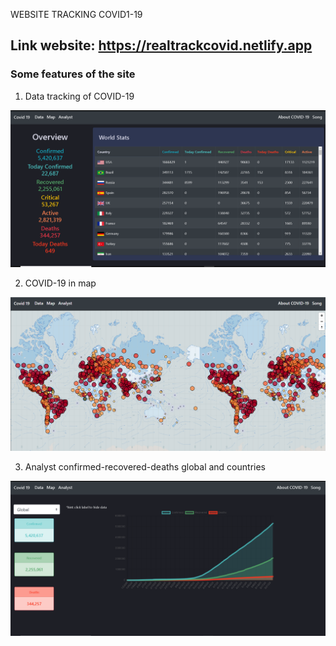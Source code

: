 WEBSITE TRACKING COVID1-19

## Link website: https://realtrackcovid.netlify.app

### Some features of the site

1. Data tracking of COVID-19

![](image/data.png)

2. COVID-19 in map

![](image/map-2.png)

3. Analyst confirmed-recovered-deaths global and countries

![](image/analyst.png)
